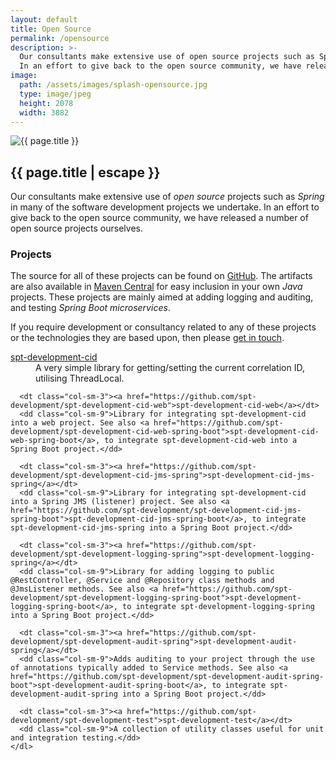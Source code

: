```yaml
---
layout: default
title: Open Source
permalink: /opensource
description: >- 
  Our consultants make extensive use of open source projects such as Spring in many of the software development projects we undertake.
  In an effort to give back to the open source community, we have released a number of open source projects ourselves.
image:
  path: /assets/images/splash-opensource.jpg
  type: image/jpeg
  height: 2078
  width: 3882
---
```


<section class="row">
  <div class="col">
    <div class="col-12 col-md-6 ms-md-2 mb-3 mb-md-1 float-md-end">
      <div class="splash-img position-relative">
        <img class="d-block w-100" src="{{ "/assets/images/splash-opensource.jpg" | relative_url }}" alt="{{ page.title }}">
      </div>
    </div>
    <h1 class="fs-3 mt-3">{{ page.title | escape }}</h1>
    <p>Our consultants make extensive use of <em>open source</em> projects such as <em>Spring</em> in many of the software development projects we undertake. 
    In an effort to give back to the open source community, we have released a number of open source projects ourselves.</p>
    <h3 class="fs-4 mt-5">Projects</h3>
    <p>The source for all of these projects can be found on <a href="https://github.com/spt-development">GitHub</a>. The artifacts are also available in 
    <a href="https://mvnrepository.com/artifact/com.spt-development">Maven Central</a> for easy inclusion in your own <em>Java</em> projects. These 
    projects are mainly aimed at adding logging and auditing, and testing <em>Spring Boot</em> <em>microservices</em>.</p>
    <p>If you require development or consultancy related to any of these projects or the technologies they are based upon, then please <a href="{{ "/contact-us" | relative_url }}">get in touch</a>.</p>
    <dl class="row">
      <dt class="col-sm-3"><a href="https://github.com/spt-development/spt-development-cid">spt-development-cid</a></dt>
      <dd class="col-sm-9">A very simple library for getting/setting the current correlation ID, utilising ThreadLocal.</dd>
      
      <dt class="col-sm-3"><a href="https://github.com/spt-development/spt-development-cid-web">spt-development-cid-web</a></dt>
      <dd class="col-sm-9">Library for integrating spt-development-cid into a web project. See also <a href="https://github.com/spt-development/spt-development-cid-web-spring-boot">spt-development-cid-web-spring-boot</a>, to integrate spt-development-cid-web into a Spring Boot project.</dd>
      
      <dt class="col-sm-3"><a href="https://github.com/spt-development/spt-development-cid-jms-spring">spt-development-cid-jms-spring</a></dt>
      <dd class="col-sm-9">Library for integrating spt-development-cid into a Spring JMS (listener) project. See also <a href="https://github.com/spt-development/spt-development-cid-jms-spring-boot">spt-development-cid-jms-spring-boot</a>, to integrate spt-development-cid-jms-spring into a Spring Boot project.</dd>
      
      <dt class="col-sm-3"><a href="https://github.com/spt-development/spt-development-logging-spring">spt-development-logging-spring</a></dt>
      <dd class="col-sm-9">Library for adding logging to public @RestController, @Service and @Repository class methods and @JmsListener methods. See also <a href="https://github.com/spt-development/spt-development-logging-spring-boot">spt-development-logging-spring-boot</a>, to integrate spt-development-logging-spring into a Spring Boot project.</dd>
      
      <dt class="col-sm-3"><a href="https://github.com/spt-development/spt-development-audit-spring">spt-development-audit-spring</a></dt>
      <dd class="col-sm-9">Adds auditing to your project through the use of annotations typically added to Service methods. See also <a href="https://github.com/spt-development/spt-development-audit-spring-boot">spt-development-audit-spring-boot</a>, to integrate spt-development-audit-spring into a Spring Boot project.</dd>
      
      <dt class="col-sm-3"><a href="https://github.com/spt-development/spt-development-test">spt-development-test</a></dt>
      <dd class="col-sm-9">A collection of utility classes useful for unit and integration testing.</dd>
    </dl>
  </div>
</section>
